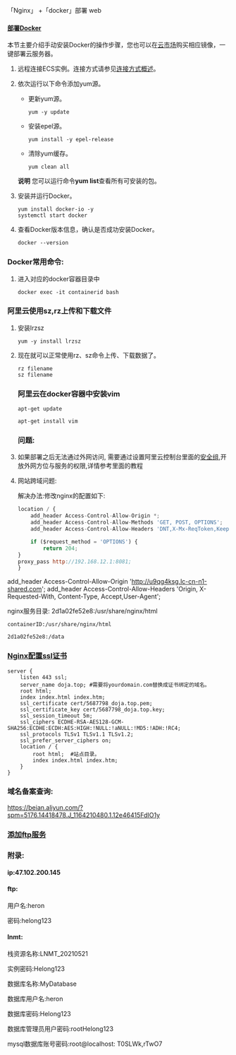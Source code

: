 「Nginx」 +「docker」部署 web



#### [部署Docker](https://help.aliyun.com/document_detail/51853.html)

本节主要介绍手动安装Docker的操作步骤，您也可以在[云市场](https://market.aliyun.com/software)购买相应镜像，一键部署云服务器。

1. 远程连接ECS实例。连接方式请参见[连接方式概述](https://help.aliyun.com/document_detail/71529.htm#concept-tmr-pgx-wdb)。

2. 依次运行以下命令添加yum源。

   - 更新yum源。

     ```
     yum -y update
     ```

   - 安装epel源。

     ```
     yum install -y epel-release 
     ```

   - 清除yum缓存。

     ```
     yum clean all
     ```

   **说明** 您可以运行命令**yum list**查看所有可安装的包。

3. 安装并运行Docker。

   ```
   yum install docker-io -y
   systemctl start docker
   ```

4. 查看Docker版本信息，确认是否成功安装Docker。

   ```
   docker --version
   ```




### Docker常用命令:

1. 进入对应的docker容器目录中

   ```
   docker exec -it containerid bash
   ```

### 阿里云使用sz,rz上传和下载文件

1. 安装lrzsz

   ```
   yum -y install lrzsz
   ```

2. 现在就可以正常使用rz、sz命令上传、下载数据了。

   ```
   rz filename
   sz filename
   ```

   

   

   ### 阿里云在docker容器中安装vim

   ```
   apt-get update
   
   apt-get install vim
   ```

   

   ### 问题:

1. 如果部署之后无法通过外网访问, 需要通过设置阿里云控制台里面的[安全组](https://ecs.console.aliyun.com/?accounttraceid=f79add2aba82499885b358ff48ef2458klia#/securityGroup/region/cn-shanghai),开放外网方位与服务的权限,详情参考里面的教程

2. 网站跨域问题:

   解决办法:修改nginx的配置如下:

   ```javascript
   location / {  
       add_header Access-Control-Allow-Origin *;
       add_header Access-Control-Allow-Methods 'GET, POST, OPTIONS';
       add_header Access-Control-Allow-Headers 'DNT,X-Mx-ReqToken,Keep-Alive,User-Agent,X-Requested-With,If-Modified-Since,Cache-Control,Content-Type,Authorization';
   
       if ($request_method = 'OPTIONS') {
           return 204;
   }
   proxy_pass http://192.168.12.1:8081;
   } 
   ```



add_header Access-Control-Allow-Origin 'http://u9qg4ksg.lc-cn-n1-shared.com';
add_header Access-Control-Allow-Headers 'Origin, X-Requested-With, Content-Type, Accept,User-Agent';

nginx服务目录: 2d1a02fe52e8:/usr/share/nginx/html

```
containerID:/usr/share/nginx/html

2d1a02fe52e8:/data
```

### [Nginx配置ssl证书](https://help.aliyun.com/document_detail/98728.htm?spm=a2c4g.11186623.2.7.284e60e0VZW2g5#concept-n45-21x-yfb)

```
server {
    listen 443 ssl;
    server_name doja.top; #需要将yourdomain.com替换成证书绑定的域名。
    root html;
    index index.html index.htm;
    ssl_certificate cert/5687798_doja.top.pem;
    ssl_certificate_key cert/5687798_doja.top.key;
    ssl_session_timeout 5m;
    ssl_ciphers ECDHE-RSA-AES128-GCM-		 			SHA256:ECDHE:ECDH:AES:HIGH:!NULL:!aNULL:!MD5:!ADH:!RC4;
    ssl_protocols TLSv1 TLSv1.1 TLSv1.2; 
    ssl_prefer_server_ciphers on;
    location / {
        root html;  #站点目录。
        index index.html index.htm;
    }
}
```

### 域名备案查询:

https://beian.aliyun.com/?spm=5176.14418478.J_1164210480.1.12e46415FdIO1y

### [添加ftp服务](https://help.aliyun.com/document_detail/60152.html?spm=a2c4g.11186623.6.590.7177507bK8LXLs)



### 附录:

#### ip:47.102.200.145

#### ftp:

用户名:heron

密码:helong123

#### lnmt:

栈资源名称:LNMT_20210521

实例密码:Helong123

数据库名称:MyDatabase

数据库用户名:heron

数据库密码:Helong123

数据库管理员用户密码:rootHelong123

mysql数据库账号密码:root@localhost: T0SLWk,rTwO7

